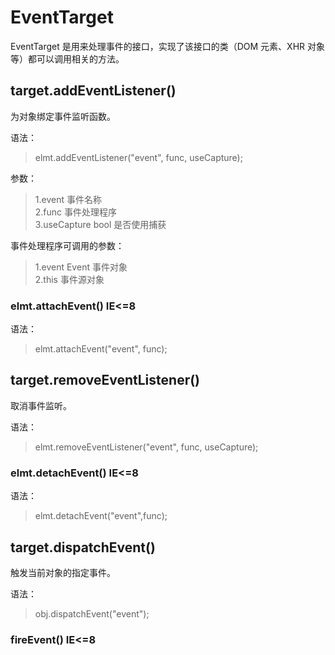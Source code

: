 EventTarget
====

EventTarget 是用来处理事件的接口，实现了该接口的类（DOM 元素、XHR 对象等）都可以调用相关的方法。

target.addEventListener()
----

为对象绑定事件监听函数。

语法：
>elmt.addEventListener("event", func, useCapture);

参数：
>1.event 事件名称  
>2.func 事件处理程序  
>3.useCapture bool 是否使用捕获

事件处理程序可调用的参数：
>1.event Event 事件对象  
>2.this 事件源对象

### elmt.attachEvent() IE<=8

语法：
>elmt.attachEvent("event", func);

target.removeEventListener()
----

取消事件监听。

语法：
>elmt.removeEventListener("event", func, useCapture);

### elmt.detachEvent() IE<=8

语法：
>elmt.detachEvent("event",func);

target.dispatchEvent()
----

触发当前对象的指定事件。

语法：
>obj.dispatchEvent("event");

### fireEvent() IE<=8
